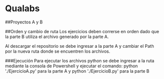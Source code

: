 # Qualabs
##Proyectos A y B

##Orden y cambio de ruta
Los ejercicios deben correrse en orden dado que la parte B utiliza el archivo generado por la parte A.

Al descargar el repositorio se debe ingresar a la parte A y cambiar el Path por la nueva ruta donde se encuentren los archivos.

###Ejecución
Para ejecutar los archivos python se debe ingresar a la ruta mediante la consola de Powershell y ejecutar el comando:
python './EjercicioA.py' para la parte A y
python './EjercicioB.py' para la parte B
